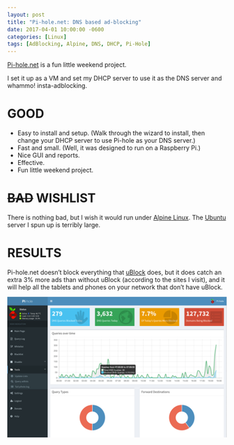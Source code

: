 ```yaml
---
layout: post
title: "Pi-hole.net: DNS based ad-blocking"
date: 2017-04-01 10:00:00 -0600
categories: [Linux]
tags: [AdBlocking, Alpine, DNS, DHCP, Pi-Hole]
---
```


[Pi-hole.net](https://pi-hole.net/) is a fun little weekend project.

I set it up as a VM and set my DHCP server to use it as the DNS server and whammo! insta-adblocking.

# GOOD
* Easy to install and setup. (Walk through the wizard to install, then change your DHCP server to use Pi-hole as your DNS server.)
* Fast and small. (Well, it was designed to run on a Raspberry Pi.)
* Nice GUI and reports.
* Effective.
* Fun little weekend project.

# ~~BAD~~ WISHLIST
There is nothing bad, but I wish it would run under [Alpine Linux](https://alpinelinux.org/). The [Ubuntu](https://ubuntu.com/) server I spun up is terribly large.

# RESULTS
Pi-hole.net doesn’t block everything that [uBlock](https://ublock.org/) does, but it does catch an extra 3% more ads than without uBlock (according to the sites I visit), and it will help all the tablets and phones on your network that don’t have uBlock.

![pic](/assets/2017/03/dashboard2121.png)
